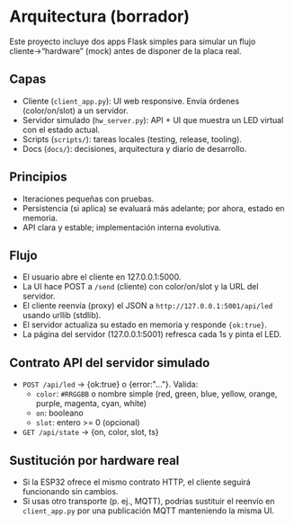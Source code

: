 # Arquitectura (borrador)

Este proyecto incluye dos apps Flask simples para simular un flujo cliente→“hardware” (mock) antes de disponer de la placa real.

## Capas
- Cliente (`client_app.py`): UI web responsive. Envía órdenes (color/on/slot) a un servidor.
- Servidor simulado (`hw_server.py`): API + UI que muestra un LED virtual con el estado actual.
- Scripts (`scripts/`): tareas locales (testing, release, tooling).
- Docs (`docs/`): decisiones, arquitectura y diario de desarrollo.

## Principios
- Iteraciones pequeñas con pruebas.
- Persistencia (si aplica) se evaluará más adelante; por ahora, estado en memoria.
- API clara y estable; implementación interna evolutiva.

## Flujo
- El usuario abre el cliente en 127.0.0.1:5000.
- La UI hace POST a `/send` (cliente) con color/on/slot y la URL del servidor.
- El cliente reenvía (proxy) el JSON a `http://127.0.0.1:5001/api/led` usando urllib (stdlib).
- El servidor actualiza su estado en memoria y responde `{ok:true}`.
- La página del servidor (127.0.0.1:5001) refresca cada 1s y pinta el LED.

## Contrato API del servidor simulado
- `POST /api/led` → {ok:true} o {error:"..."}. Valida:
  - `color`: `#RRGGBB` o nombre simple (red, green, blue, yellow, orange, purple, magenta, cyan, white)
  - `on`: booleano
  - `slot`: entero >= 0 (opcional)
- `GET /api/state` → {on, color, slot, ts}

## Sustitución por hardware real
- Si la ESP32 ofrece el mismo contrato HTTP, el cliente seguirá funcionando sin cambios.
- Si usas otro transporte (p. ej., MQTT), podrías sustituir el reenvío en `client_app.py` por una publicación MQTT manteniendo la misma UI.


